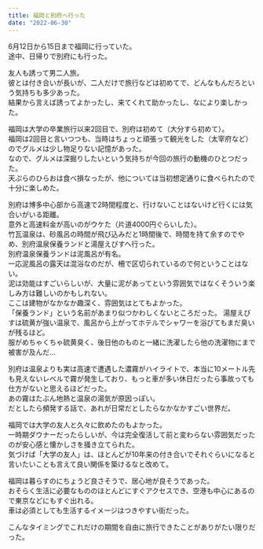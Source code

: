 ```yaml
---
title: 福岡と別府へ行った
date: "2022-06-30"
---
```


6月12日から15日まで福岡に行っていた。</br>
途中、日帰りで別府にも行った。</br>

友人も誘って男二人旅。</br>
彼とは付き合いが長いが、二人だけで旅行などは初めてで、どんなもんだろという気持ちも多少あった。</br>
結果から言えば誘ってよかったし、来てくれて助かったし、なにより楽しかった。</br>

福岡は大学の卒業旅行以来2回目で、別府は初めて（大分すら初めて）。</br>
福岡は2回目と言いつつも、当時はちょっと頑張って観光をした（太宰府など）のでグルメは少し物足りない記憶があった。</br>
なので、グルメは深掘りしたいという気持ちが今回の旅行の動機のひとつだった。</br>
天ぷらのひらおは食べ損なったが、他については当初想定通りに食べられたので十分に楽しめた。</br>

別府は博多中心部から高速で2時間程度と、行けないことはないけど行くには気合いがいる距離。</br>
意外と高速料金が高いのがウケた（片道4000円ぐらいした）。</br>
竹瓦温泉は、砂風呂の時間が飛び込みだと1時間後で、時間を持て余すのでやめ、別府温泉保養ランドと湯屋えびすへ行った。</br>
別府温泉保養ランドは泥風呂が有名。</br>
一応泥風呂の露天は混浴なのだが、柵で区切られているので何ということはない。</br>
泥は効能はすごいらしいが、大量に泥があってという雰囲気ではなくそういう楽しみ方は難しいのかもしれない。</br>
ここは建物がなかなか趣深く、雰囲気はとてもよかった。</br>
「保養ランド」という名前があまり似つかわしくないところだった。
湯屋えびすは硫黄が強い温泉で、風呂から上がってホテルでシャワーを浴びてもまだ臭いが残るほど。</br>
服がめちゃくちゃ硫黄臭く、後日他のものと一緒に洗濯したら他の洗濯物にまで被害が及んだ…</br>

別府は温泉よりも実は高速で遭遇した濃霧がハイライトで、本当に10メートル先も見えないレベルで霧が発生しており、もっと車が多い休日だったら事故っても仕方がないと思えるほどだった。</br>
あの霧はたぶん地熱と温泉の湯気が原因っぽい。</br>
だとしたら頻発する話で、あれが日常だとしたらなかなかすごい世界だ。</br>

福岡では大学の友人と久々に飲めたのもよかった。</br>
一時期ダウナーだったらしいが、今は完全復活して前と変わらない雰囲気だったのが安心感と懐かしさを掻き立てられた。</br>
気づけば「大学の友人」は、ほとんどが10年来の付き合いでそれぐらいになると言いたいことも言えて良い関係を築けるなと改めて。</br>

福岡は暮らすのにちょうど良さそうで、居心地が良そうであった。</br>
おそらく生活に必要なもののほとんどにすぐアクセスでき、空港も中心にあるので東京などにもすぐ出れる。</br>
車は必須としても生活するイメージはつきやすい街だった。</br>

こんなタイミングでこれだけの期間を自由に旅行できたことがありがたい限りだった。
